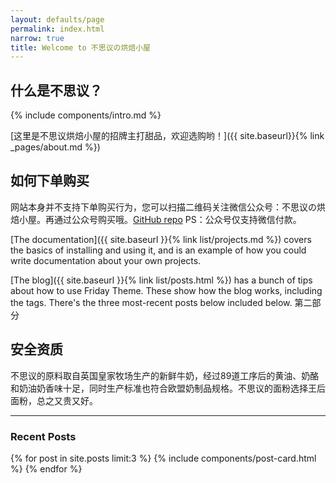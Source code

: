 ```yaml
---
layout: defaults/page
permalink: index.html
narrow: true
title: Welcome to 不思议の烘焙小屋
---
```


## 什么是不思议？

{% include components/intro.md %}

[这里是不思议烘焙小屋的招牌主打甜品，欢迎选购哟！]({{ site.baseurl}}{% link _pages/about.md %})

## 如何下单购买

网站本身并不支持下单购买行为，您可以扫描二维码关注微信公众号：不思议の烘焙小屋。再通过公众号购买哦。[GitHub repo](https://github.com/sfreytag/friday-theme) PS：公众号仅支持微信付款。

[The documentation]({{ site.baseurl }}{% link list/projects.md %}) covers the basics of installing and using it, and is an example of how you could write documentation about your own projects.

[The blog]({{ site.baseurl }}{% link list/posts.html %}) has a bunch of tips about how to use Friday Theme. These show how the blog works, including the tags. There's the three most-recent posts below included below.
第二部分

## 安全资质

不思议的原料取自英国皇家牧场生产的新鲜牛奶，经过89道工序后的黄油、奶酪和奶油奶香味十足，同时生产标准也符合欧盟奶制品规格。不思议的面粉选择王后面粉，总之又贵又好。

<hr />

### Recent Posts

{% for post in site.posts limit:3 %}
{% include components/post-card.html %}
{% endfor %}


